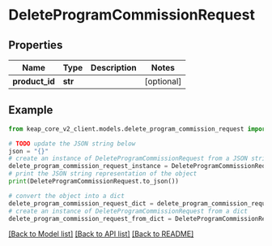 # DeleteProgramCommissionRequest


## Properties

Name | Type | Description | Notes
------------ | ------------- | ------------- | -------------
**product_id** | **str** |  | [optional] 

## Example

```python
from keap_core_v2_client.models.delete_program_commission_request import DeleteProgramCommissionRequest

# TODO update the JSON string below
json = "{}"
# create an instance of DeleteProgramCommissionRequest from a JSON string
delete_program_commission_request_instance = DeleteProgramCommissionRequest.from_json(json)
# print the JSON string representation of the object
print(DeleteProgramCommissionRequest.to_json())

# convert the object into a dict
delete_program_commission_request_dict = delete_program_commission_request_instance.to_dict()
# create an instance of DeleteProgramCommissionRequest from a dict
delete_program_commission_request_from_dict = DeleteProgramCommissionRequest.from_dict(delete_program_commission_request_dict)
```
[[Back to Model list]](../README.md#documentation-for-models) [[Back to API list]](../README.md#documentation-for-api-endpoints) [[Back to README]](../README.md)


